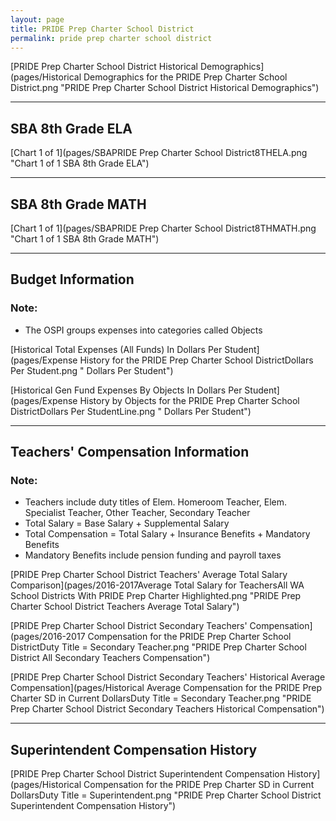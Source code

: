 ```yaml
---
layout: page
title: PRIDE Prep Charter School District
permalink: pride prep charter school district
---
```



[PRIDE Prep Charter School District Historical Demographics](pages/Historical Demographics for the PRIDE Prep Charter School District.png "PRIDE Prep Charter School District Historical Demographics")

___

## SBA 8th Grade ELA

[Chart 1 of 1](pages/SBAPRIDE Prep Charter School District8THELA.png "Chart 1 of 1 SBA 8th Grade ELA")


___

## SBA 8th Grade MATH

[Chart 1 of 1](pages/SBAPRIDE Prep Charter School District8THMATH.png "Chart 1 of 1 SBA 8th Grade MATH")


___

## Budget Information
### Note:
- The OSPI groups expenses into categories called Objects

[Historical Total Expenses (All Funds) In Dollars Per Student](pages/Expense History for the PRIDE Prep Charter School DistrictDollars Per Student.png " Dollars Per Student")

[Historical Gen Fund Expenses By Objects In Dollars Per Student](pages/Expense History by Objects for the PRIDE Prep Charter School DistrictDollars Per StudentLine.png " Dollars Per Student")


___

## Teachers' Compensation Information
### Note:
- Teachers include duty titles of Elem. Homeroom Teacher, Elem. Specialist Teacher, Other Teacher, Secondary Teacher
- Total Salary = Base Salary + Supplemental Salary
- Total Compensation = Total Salary + Insurance Benefits + Mandatory Benefits
- Mandatory Benefits include pension funding and payroll taxes

[PRIDE Prep Charter School District Teachers' Average Total Salary Comparison](pages/2016-2017Average Total Salary for TeachersAll WA School Districts With PRIDE Prep Charter Highlighted.png "PRIDE Prep Charter School District Teachers Average Total Salary")

[PRIDE Prep Charter School District Secondary Teachers' Compensation](pages/2016-2017 Compensation for the PRIDE Prep Charter School DistrictDuty Title = Secondary Teacher.png "PRIDE Prep Charter School District All Secondary Teachers Compensation")

[PRIDE Prep Charter School District Secondary Teachers' Historical Average Compensation](pages/Historical Average Compensation for the PRIDE Prep Charter SD in Current DollarsDuty Title = Secondary Teacher.png "PRIDE Prep Charter School District Secondary Teachers Historical Compensation")


___

## Superintendent Compensation History

[PRIDE Prep Charter School District Superintendent Compensation History](pages/Historical Compensation for the PRIDE Prep Charter SD in Current DollarsDuty Title = Superintendent.png "PRIDE Prep Charter School District Superintendent Compensation History")

